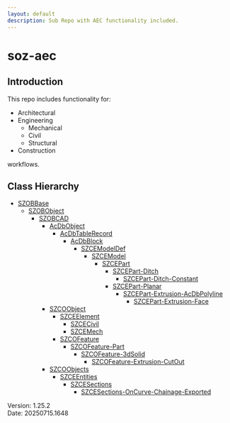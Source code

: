 ```yaml
---
layout: default
description: Sub Repo with AEC functionality included.
---
```


# soz-aec

## Introduction

This repo includes functionality for:

- Architectural
- Engineering
  - Mechanical
  - Civil
  - Structural
- Construction

workflows.

## Class Hierarchy

- [SZOBBase](/classes/SZOBBase.html)
  - [SZOBObject](/classes/SZOBObject.html)
    - [SZOBCAD](/classes/SZOBCAD.html)
      - [AcDbObject](/classes/AcDbObject.html)
        - [AcDbTableRecord](/classes/AcDbTableRecord.html)
          - [AcDbBlock](/classes/AcDbBlock.html)
            - [SZCEModelDef](/classes/SZCEModelDef.html)
              - [SZCEModel](/classes/SZCEModel.html)
                - [SZCEPart](/classes/SZCEPart.html)
                  - [SZCEPart-Ditch](/classes/SZCEPart-Ditch.html)
                    - [SZCEPart-Ditch-Constant](/classes/SZCEPart-Ditch-Constant.html)
                  - [SZCEPart-Planar](/classes/SZCEPart-Planar.html)
                    - [SZCEPart-Extrusion-AcDbPolyline](/classes/SZCEPart-Extrusion-AcDbPolyline.html)
                      - [SZCEPart-Extrusion-Face](/classes/SZCEPart-Extrusion-Face.html)
      - [SZCOObject](/classes/SZCOObject.html)
        - [SZCEElement](/classes/SZCEElement.html)
          - [SZCECivil](/classes/SZCECivil.html)
          - [SZCEMech](/classes/SZCEMech.html)
        - [SZCOFeature](/classes/SZCOFeature.html)
          - [SZCOFeature-Part](/classes/SZCOFeature-Part.html)
            - [SZCOFeature-3dSolid](/classes/SZCOFeature-3dSolid.html)
              - [SZCOFeature-Extrusion-CutOut](/classes/SZCOFeature-Extrusion-CutOut.html)
      - [SZCOObjects](/classes/SZCOObjects.html)
        - [SZCEEntities](/classes/SZCEEntities.html)
          - [SZCESections](/classes/SZCESections.html)
            - [SZCESections-OnCurve-Chainage-Exported](/classes/SZCESections-OnCurve-Chainage-Exported.html)

Version:  1.25.2
<br>
Date: 20250715.1648
